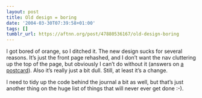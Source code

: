 ```yaml
---
layout: post
title: Old design = boring
date: '2004-03-30T07:39:58+01:00'
tags: []
tumblr_url: https://aftnn.org/post/47880536167/old-design-boring
---
```

<p>I got bored of orange, so I ditched it. The new design sucks for several reasons. It&rsquo;s just the front page rehashed, and I don&rsquo;t want the nav cluttering up the top of the page, but obviously I can&rsquo;t do without it (answers on <a href="/mail/">a postcard</a>). Also it&rsquo;s really just a bit dull. Still, at least it&rsquo;s a change.</p>
<p>I need to tidy up the code behind the journal a bit as well, but that&rsquo;s just another thing on the huge list of things that will never ever get done :-).</p>
